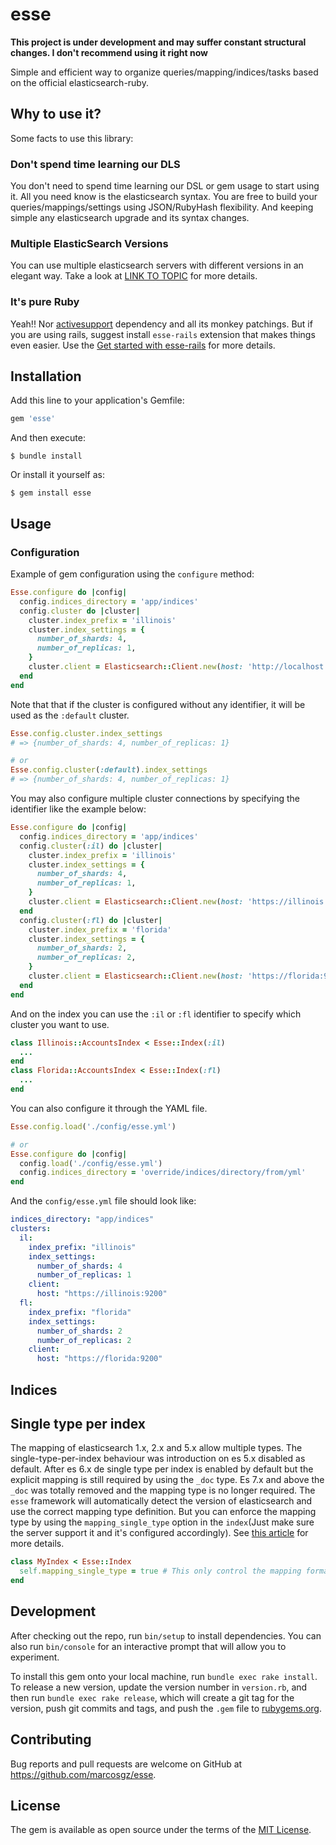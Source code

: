 # esse

**This project is under development and may suffer constant structural changes. I don't recommend using it right now**

Simple and efficient way to organize queries/mapping/indices/tasks based on the official elasticsearch-ruby.

## Why to use it?
Some facts to use this library:

### Don't spend time learning our DLS
You don't need to spend time learning our DSL or gem usage to start using it. All you need know is the elasticsearch syntax. You are free to build your queries/mappings/settings using JSON/RubyHash flexibility. And keeping simple any elasticsearch upgrade and its syntax changes.

### Multiple ElasticSearch Versions
You can use multiple elasticsearch servers with different versions in an elegant way. Take a look at [LINK TO TOPIC](#anchors-id-here) for more details.

### It's pure Ruby
Yeah!! Nor [activesupport](http://github.com/rails/rails/tree/master/activesupport) dependency and all its monkey patchings. But if you are using rails, suggest install `esse-rails` extension that makes things even easier. Use the [Get started with esse-rails](#anchors-id-here) for more details.

## Installation

Add this line to your application's Gemfile:

```ruby
gem 'esse'
```

And then execute:

    $ bundle install

Or install it yourself as:

    $ gem install esse

## Usage

### Configuration

Example of gem configuration using the `configure` method:
```ruby
Esse.configure do |config|
  config.indices_directory = 'app/indices'
  config.cluster do |cluster|
    cluster.index_prefix = 'illinois'
    cluster.index_settings = {
      number_of_shards: 4,
      number_of_replicas: 1,
    }
    cluster.client = Elasticsearch::Client.new(host: 'http://localhost:9200')
  end
end
```

Note that that if the cluster is configured without any identifier, it will be used as the `:default` cluster.

```ruby
Esse.config.cluster.index_settings
# => {number_of_shards: 4, number_of_replicas: 1}

# or
Esse.config.cluster(:default).index_settings
# => {number_of_shards: 4, number_of_replicas: 1}
```

You may also configure multiple cluster connections by specifying the identifier like the example below:
```ruby
Esse.configure do |config|
  config.indices_directory = 'app/indices'
  config.cluster(:il) do |cluster|
    cluster.index_prefix = 'illinois'
    cluster.index_settings = {
      number_of_shards: 4,
      number_of_replicas: 1,
    }
    cluster.client = Elasticsearch::Client.new(host: 'https://illinois:9200')
  end
  config.cluster(:fl) do |cluster|
    cluster.index_prefix = 'florida'
    cluster.index_settings = {
      number_of_shards: 2,
      number_of_replicas: 2,
    }
    cluster.client = Elasticsearch::Client.new(host: 'https://florida:9200')
  end
end
```

And on the index you can use the `:il` or `:fl` identifier to specify which cluster you want to use.

```ruby
class Illinois::AccountsIndex < Esse::Index(:il)
  ...
end
class Florida::AccountsIndex < Esse::Index(:fl)
  ...
end
```

You can also configure it through the YAML file.
```ruby
Esse.config.load('./config/esse.yml')

# or
Esse.configure do |config|
  config.load('./config/esse.yml')
  config.indices_directory = 'override/indices/directory/from/yml'
end
```

And the `config/esse.yml` file should look like:

```yaml
indices_directory: "app/indices"
clusters:
  il:
    index_prefix: "illinois"
    index_settings:
      number_of_shards: 4
      number_of_replicas: 1
    client:
      host: "https://illinois:9200"
  fl:
    index_prefix: "florida"
    index_settings:
      number_of_shards: 2
      number_of_replicas: 2
    client:
      host: "https://florida:9200"
```

## Indices


## Single type per index

The mapping of elasticsearch 1.x, 2.x and 5.x allow multiple types. The single-type-per-index behaviour was introduction on es 5.x disabled as default. After es 6.x de single type per index is enabled by default but the explicit mapping is still required by using the `_doc` type. Es 7.x and above the `_doc` was totally removed and the mapping type is no longer required. The `esse` framework will automatically detect the version of elasticsearch and use the correct mapping type definition. But you can enforce the mapping type by using the `mapping_single_type` option in the `index`(Just make sure the server support it and it's configured accordingly). See [this article](https://www.elastic.co/guide/en/elasticsearch/reference/7.17/removal-of-types.html) for more details.

```ruby
class MyIndex < Esse::Index
  self.mapping_single_type = true # This only control the mapping format. Add the setting `index.mapping.single_type: true` to the index settings in elasticsearch as well if needed.
end
```

## Development

After checking out the repo, run `bin/setup` to install dependencies. You can also run `bin/console` for an interactive prompt that will allow you to experiment.

To install this gem onto your local machine, run `bundle exec rake install`. To release a new version, update the version number in `version.rb`, and then run `bundle exec rake release`, which will create a git tag for the version, push git commits and tags, and push the `.gem` file to [rubygems.org](https://rubygems.org).

## Contributing

Bug reports and pull requests are welcome on GitHub at https://github.com/marcosgz/esse.


## License

The gem is available as open source under the terms of the [MIT License](https://opensource.org/licenses/MIT).
